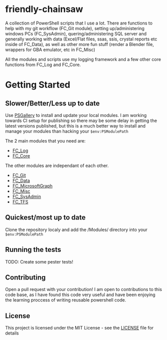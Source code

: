 # friendly-chainsaw
A collection of PowerShell scripts that I use a lot. There are functions to help with my git workflow (FC_Git module), setting up/administering windows PCs (FC_SysAdmin), quering/administering SQL server and generally working with data (Excel/Flat files, ssas, ssis, crystal reports etc inside of FC_Data), as well as other more fun stuff (render a Blender file, wrappers for GBA emulator, etc in  FC_Misc)

All the modules and scripts use my logging framework and a few other core functions from FC_Log and FC_Core. 

# Getting Started
## Slower/Better/Less up to date

Use [PSGallery](https://www.powershellgallery.com/) to install and update your local modules. I am working towards CI setup for publishing so there may be some delay in getting the latest versions published, but this is a much better way to install and manage your modules than hacking your `$env:PSModulePath` 

The 2 main modules that you need are:
* [FC_Log](https://www.powershellgallery.com/packages/FC_Log)
* [FC_Core](https://www.powershellgallery.com/packages/FC_Core)

The other modules are independant of each other.
* [FC_Git](https://www.powershellgallery.com/packages/FC_Git)
* [FC_Data](https://www.powershellgallery.com/packages/FC_Data)
* [FC_MicrosoftGraph](https://www.powershellgallery.com/packages/FC_MicrosoftGraph)
* [FC_Misc](https://www.powershellgallery.com/packages/FC_Misc)
* [FC_SysAdmin](https://www.powershellgallery.com/packages/FC_SysAdmin)
* [FC_TFS](https://www.powershellgallery.com/packages/FC_TFS)

## Quickest/most up to date

Clone the repository localy and add the /Modules/ directory into your `$env:PSModulePath`

## Running the tests

TODO: Create some pester tests!

## Contributing

Open a pull request with your contribution! I am open to contributions to this code base, as I have found this code very useful and have been enjoying the learning proccess of writing reusable powershell code.

## License

This project is licensed under the MIT License - see the [LICENSE](LICENSE) file for details

